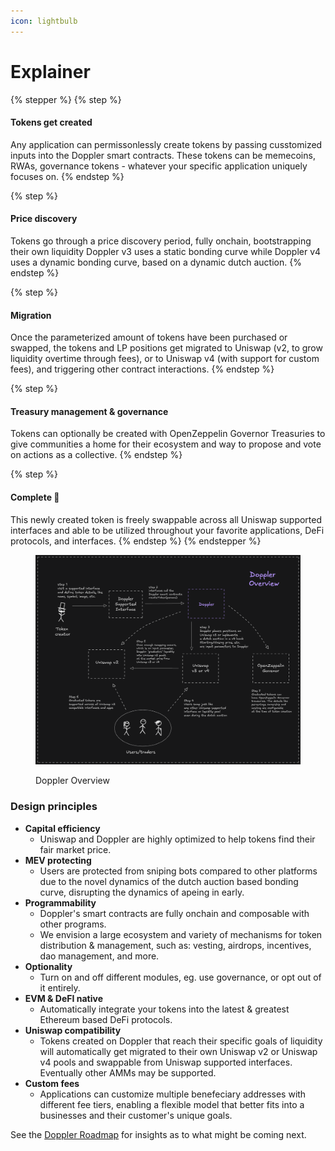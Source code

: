 ```yaml
---
icon: lightbulb
---
```


# Explainer

{% stepper %}
{% step %}
#### Tokens get created

Any application can permissonlessly create tokens by passing cusstomized inputs into the Doppler smart contracts. These tokens can be memecoins, RWAs, governance tokens - whatever your specific application uniquely focuses on.
{% endstep %}

{% step %}
#### Price discovery

Tokens go through a price discovery period, fully onchain, bootstrapping their own liquidity Doppler v3 uses a static bonding curve while Doppler v4 uses a dynamic bonding curve, based on a dynamic dutch auction.
{% endstep %}

{% step %}
#### Migration

Once the parameterized amount of tokens have been purchased or swapped, the tokens and LP positions get migrated to Uniswap (v2, to grow liquidity overtime through fees), or to Uniswap v4 (with support for custom fees), and triggering other contract interactions.
{% endstep %}

{% step %}
#### Treasury management & governance

Tokens can optionally be created with OpenZeppelin Governor Treasuries to give communities a  home for their ecosystem and way to propose and vote on actions as a collective.
{% endstep %}

{% step %}
#### Complete :tada:

This newly created token is freely swappable across all Uniswap supported interfaces and able to be utilized throughout your favorite applications, DeFi protocols, and interfaces.
{% endstep %}
{% endstepper %}

<figure><img src="../img/doppler-overview-dark.png" alt=""><figcaption><p>Doppler Overview</p></figcaption></figure>

### Design principles

* **Capital efficiency**
  * Uniswap and Doppler are highly optimized to help tokens find their fair market price.
* **MEV protecting**
  * Users are protected from sniping bots compared to other platforms due to the novel dynamics of the dutch auction based bonding curve, disrupting the dynamics of apeing in early.
* **Programmability**
  * Doppler's smart contracts are fully onchain and composable with other programs.
  * We envision a large ecosystem and variety of mechanisms for token distribution & management, such as: vesting, airdrops, incentives, dao management, and more.
* **Optionality**
  * Turn on and off different modules, eg. use governance, or opt out of it entirely.
* **EVM & DeFI native**
  * Automatically integrate your tokens into the latest & greatest Ethereum based DeFi protocols.
* **Uniswap compatibility**
  * Tokens created on Doppler that reach their specific goals of liquidity will automatically get migrated to their own Uniswap v2 or Uniswap v4 pools and swappable from Uniswap supported interfaces. Eventually other AMMs may be supported.
* **Custom fees**
  * Applications can customize multiple benefeciary addresses with different fee tiers, enabling a flexible model that better fits into a businesses and their customer's unique goals.&#x20;



See the [Doppler Roadmap](../resources/protocol-roadmap.md) for insights as to what might be coming next.

